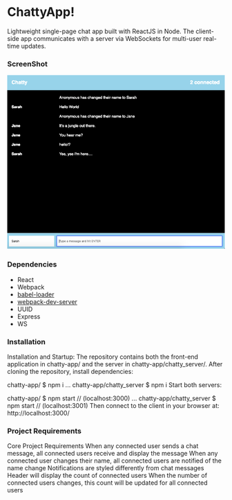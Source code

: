 ChattyApp!
=====================

Lightweight single-page chat app built with ReactJS in Node. The client-side app communicates with a server via WebSockets for multi-user real-time updates.

### ScreenShot

!["Screenshot of Chatty Message App"](https://github.com/SarahMadro/chattyApp/blob/master/Screen%20Shot%202019-03-17%20at%205.01.05%20PM.png)

### Dependencies

* React
* Webpack
* [babel-loader](https://github.com/babel/babel-loader)
* [webpack-dev-server](https://github.com/webpack/webpack-dev-server)
* UUID
* Express
* WS

### Installation

Installation and Startup:
The repository contains both the front-end application in chatty-app/ and the server in chatty-app/chatty_server/. After cloning the repository, install dependencies:

chatty-app/ $ npm i
...
chatty-app/chatty_server $ npm i
Start both servers:

chatty-app/ $ npm start  // (localhost:3000)
...
chatty-app/chatty_server $ npm start  // (localhost:3001)
Then connect to the client in your browser at: http://localhost:3000/

### Project Requirements

Core Project Requirements
When any connected user sends a chat message, all connected users receive and display the message
When any connected user changes their name, all connected users are notified of the name change
Notifications are styled differently from chat messages
Header will display the count of connected users
When the number of connected users changes, this count will be updated for all connected users

